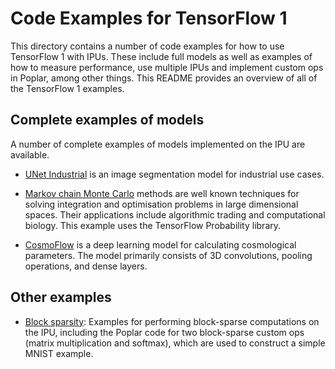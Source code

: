 # Code Examples for TensorFlow 1

This directory contains a number of code examples for how to use TensorFlow 1 with IPUs. These include full models as well as examples of how to measure performance, use multiple IPUs and implement custom ops in Poplar, among other things. This README provides an overview of all of the TensorFlow 1 examples.


## Complete examples of models

A number of complete examples of models implemented on the IPU are available.

- [UNet Industrial](unet_industrial) is an image segmentation model for industrial use cases.

- [Markov chain Monte Carlo](mcmc) methods are well known techniques for solving integration and optimisation problems in large dimensional spaces. Their applications include algorithmic trading and computational biology. This example uses the TensorFlow Probability library.

- [CosmoFlow](cosmoflow) is a deep learning model for calculating cosmological parameters. The model primarily consists of 3D convolutions, pooling operations, and dense layers.


## Other examples

- [Block sparsity](block_sparse): Examples for performing block-sparse computations on the IPU, including the Poplar code for two block-sparse custom ops (matrix multiplication and softmax), which are used to construct a simple MNIST example.

